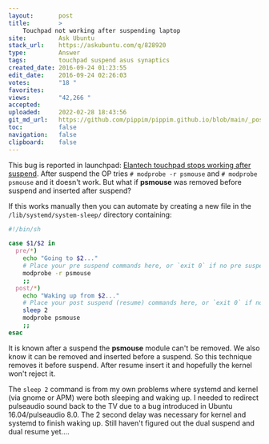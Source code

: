 ```yaml
---
layout:       post
title:        >
    Touchpad not working after suspending laptop
site:         Ask Ubuntu
stack_url:    https://askubuntu.com/q/828920
type:         Answer
tags:         touchpad suspend asus synaptics
created_date: 2016-09-24 01:23:55
edit_date:    2016-09-24 02:26:03
votes:        "18 "
favorites:    
views:        "42,266 "
accepted:     
uploaded:     2022-02-28 18:43:56
git_md_url:   https://github.com/pippim/pippim.github.io/blob/main/_posts/2016/2016-09-24-Touchpad-not-working-after-suspending-laptop.md
toc:          false
navigation:   false
clipboard:    false
---
```


This bug is reported in launchpad: [Elantech touchpad stops working after suspend][1]. After suspend the OP tries `# modprobe -r psmouse` and `# modprobe psmouse` and it doesn't work. But what if **psmouse** was removed before suspend and inserted after suspend? 

If this works manually then you can automate by creating a new file in the  `/lib/systemd/system-sleep/` directory containing:

``` sh
#!/bin/sh

case $1/$2 in
  pre/*)
    echo "Going to $2..."
    # Place your pre suspend commands here, or `exit 0` if no pre suspend action required
    modprobe -r psmouse
    ;;
  post/*)
    echo "Waking up from $2..."
    # Place your post suspend (resume) commands here, or `exit 0` if no post suspend action required
    sleep 2
    modprobe psmouse
    ;;
esac
```

It is known after a suspend the **psmouse** module can't be removed. We also know it can be removed and inserted before a suspend. So this technique removes it before suspend. After resume insert it and hopefully the kernel won't reject it.

The `sleep 2` command is from my own problems where systemd and kernel (via gnome or APM) were both sleeping and waking up. I needed to redirect pulseaudio sound back to the TV due to a bug introduced in Ubuntu 16.04/pulseaudio 8.0. The 2 second delay was necessary for kernel and systemd to finish waking up. Still haven't figured out the dual suspend and dual resume yet....

  [1]: https://bugs.launchpad.net/ubuntu/+source/linux/+bug/1490130
